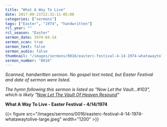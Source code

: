 ```yaml
---
title: "What A Way To Live"
date: 2017-09-21T22:31:11-05:00
categories: ["sermons"]
tags: ["Easter", "1974", "handwritten"]
rcl_year: ""
rcl_season: "Easter"
sermon_date: 1974-04-14
sermon_scan: true
sermon_text: false
sermon_audio: false
thumbnail: "/images/sermons/0016/easterc-festival-4-14-1974-whatawaytolive-large.jpeg"
sermon_number: "0016"
---
```

_Scanned, handwritten sermon. No gospel text noted, but Easter Festival and date of sermon were listed._

<!--more-->

_The hymn following this sermon is listed as "Now Let the Vault...#103", which is likely "[Now Let The Vault Of Heaven Resound](http://www.hymnary.org/text/now_let_the_vault_of_heaven_resound)"_


**What A Way To Live - Easter Festival - 4/14/1974**

{{< figure src="/images/sermons/0016/easterc-festival-4-14-1974-whatawaytolive-large.jpeg" width="1200" >}}
